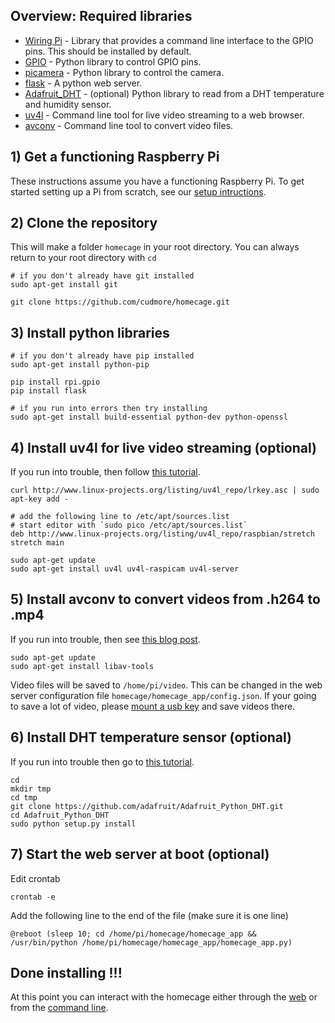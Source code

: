 ## Overview: Required libraries

- [Wiring Pi][1] - Library that provides a command line interface to the GPIO pins. This should be installed by default.
- [GPIO][3] - Python library to control GPIO pins.
- [picamera][14] - Python library to control the camera.
- [flask][2] - A python web server.
- [Adafruit_DHT][4] - (optional) Python library to read from a DHT temperature and humidity sensor.
- [uv4l][5] - Command line tool for live video streaming to a web browser.
- [avconv][15] - Command line tool to convert video files.


## 1) Get a functioning Raspberry Pi

These instructions assume you have a functioning Raspberry Pi. To get started setting up a Pi from scratch, see our [setup intructions][0].

## 2) Clone the repository

This will make a folder `homecage` in your root directory. You can always return to your root directory with `cd`

    # if you don't already have git installed
    sudo apt-get install git

    git clone https://github.com/cudmore/homecage.git

## 3) Install python libraries

	# if you don't already have pip installed
	sudo apt-get install python-pip
	
	pip install rpi.gpio
	pip install flask

	# if you run into errors then try installing
	sudo apt-get install build-essential python-dev python-openssl
		
## 4) Install uv4l for live video streaming (optional)

If you run into trouble, then follow [this tutorial][5].

```
curl http://www.linux-projects.org/listing/uv4l_repo/lrkey.asc | sudo apt-key add -

# add the following line to /etc/apt/sources.list
# start editor with `sudo pico /etc/apt/sources.list`
deb http://www.linux-projects.org/listing/uv4l_repo/raspbian/stretch stretch main

sudo apt-get update
sudo apt-get install uv4l uv4l-raspicam uv4l-server
```

## 5) Install avconv to convert videos from .h264 to .mp4

If you run into trouble, then see [this blog post][13].

	sudo apt-get update
	sudo apt-get install libav-tools

Video files will be saved to `/home/pi/video`. This can be changed in the web server configuration file `homecage/homecage_app/config.json`. If your going to save a lot of video, please [mount a usb key][12] and save videos there.

## 6) Install DHT temperature sensor (optional)

If you run into trouble then go to [this tutorial][7].
    
    cd
    mkdir tmp
    cd tmp
    git clone https://github.com/adafruit/Adafruit_Python_DHT.git
    cd Adafruit_Python_DHT
    sudo python setup.py install

## 7) Start the web server at boot (optional)

Edit crontab

    crontab -e
    
Add the following line to the end of the file (make sure it is one line)

```
@reboot (sleep 10; cd /home/pi/homecage/homecage_app && /usr/bin/python /home/pi/homecage/homecage_app/homecage_app.py)
```

## Done installing !!!

At this point you can interact with the homecage either through the [web][9] or from the [command line][8].


[0]: http://blog.cudmore.io/post/2017/11/22/raspian-stretch/
[1]: http://wiringpi.com/
[2]: http://flask.pocoo.org/
[3]: https://sourceforge.net/projects/raspberry-gpio-python/
[4]: https://github.com/adafruit/Adafruit_Python_DHT
[5]: https://www.linux-projects.org/uv4l/installation/
[7]: https://learn.adafruit.com/dht-humidity-sensing-on-raspberry-pi-with-gdocs-logging/software-install-updated
[8]: command-line.md
[9]: web-interface.md
[10]: rest-interface.md
[11]: http://blog.cudmore.io/post/2017/11/01/libav-for-ffmpeg/
[12]: http://blog.cudmore.io/post/2015/05/05/mounting-a-usb-drive-at-boot/
[13]: http://blog.cudmore.io/post/2017/11/01/libav-for-ffmpeg/
[14]: https://picamera.readthedocs.io/en/release-1.13/
[15]: https://libav.org/avconv.html